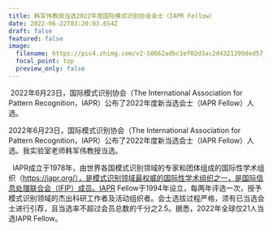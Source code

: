 ```yaml
---
title: 韩军伟教授当选2022年度国际模式识别协会会士（IAPR Fellow）
date: 2022-06-22T03:20:03.654Z
draft: false
featured: false
image:
  filename: https://pic4.zhimg.com/v2-50662adbc1ef02d3ac2d4321299ded57_1440w.jpg?source=172ae18b
  focal_point: top
  preview_only: false
---
```

 2022年6月23日，国际模式识别协会（The International Association for Pattern Recognition，IAPR）公布了2022年度新当选会士（IAPR Fellow）人选。

<!--more-->

2022年6月23日，国际模式识别协会（The International Association for Pattern Recognition，IAPR）公布了2022年度新当选会士（IAPR Fellow）人选。我实验室老师韩军伟教授当选。

  IAPR成立于1978年，由世界各国模式识别领域的专家和团体组成的国际性学术组织（https://iapr.org/），是模式识别领域最权威的国际性学术组织之一，是国际信息处理联合会（IFIP）成员。IAPR Fellow于1994年设立，每两年评选一次，授予模式识别领域的杰出科研工作者及活动组织者。会士选拔过程严格，须有已当选会士进行引荐，且当选率不超过会员总数的千分之2.5。据悉，2022年全球仅21人当选IAPR Fellow。
